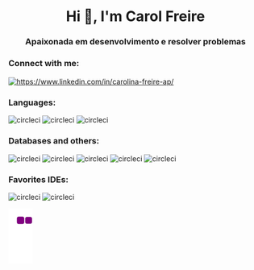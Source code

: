 <h1 align="center">Hi 👋, I'm Carol Freire</h1>
<h3 align="center">Apaixonada em desenvolvimento e resolver problemas</h3>

<h3 align="left">Connect with me:</h3>
<p align="left">
<a href="https://linkedin.com/in/https://www.linkedin.com/in/carolina-freire-ap/" target="blank">
  <img align="center" src="https://img.shields.io/badge/linkedin-%230077B5.svg?style=for-the-badge&logo=linkedin&logoColor=white" alt="https://www.linkedin.com/in/carolina-freire-ap/"/>
</a>
  
</p>

<h3 align="left">Languages:</h3>
<p align="left"> 
    <img src="https://img.shields.io/badge/Java-ED8B00?style=for-the-badge&logo=openjdk&logoColor=white" alt="circleci"/> 
    <img src="https://img.shields.io/badge/Spring-6DB33F?style=for-the-badge&logo=spring&logoColor=white" alt="circleci"/> 
    <img src="https://img.shields.io/badge/Python-14354C?style=for-the-badge&logo=python&logoColor=white" alt="circleci"/> 
</p>

<h3 align="left">Databases and others:</h3>
<p align="left"> 
    <img src="https://img.shields.io/badge/PostgreSQL-316192?style=for-the-badge&logo=postgresql&logoColor=white" alt="circleci"/> 
    <img src="https://img.shields.io/badge/Microsoft_Azure-0089D6?style=for-the-badge&logo=microsoft-azure&logoColor=white" alt="circleci"/> 
    <img src="https://img.shields.io/badge/circleci-343434?style=for-the-badge&logo=circleci&logoColor=white" alt="circleci"/> 
    <img src="https://img.shields.io/badge/rabbitmq-%23FF6600.svg?&style=for-the-badge&logo=rabbitmq&logoColor=white" alt="circleci"/> 
    <img src="https://img.shields.io/badge/-Swagger-%23Clojure?style=for-the-badge&logo=swagger&logoColor=white" alt="circleci"/> 


<h3 align="left">Favorites IDEs:</h3>
<p align="left">
    <img src="https://img.shields.io/badge/PyCharm-000000.svg?&style=for-the-badge&logo=PyCharm&logoColor=white" alt="circleci"/> 
    <img src="https://img.shields.io/badge/IntelliJ_IDEA-000000.svg?style=for-the-badge&logo=intellij-idea&logoColor=white" alt="circleci"/> 
</p>

  ![snake-gif](https://github.com/CarolFreire01/CarolFreire01/blob/output/github-contribution-grid-snake.gif)

